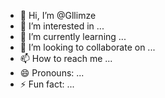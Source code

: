 - 👋 Hi, I’m @Gllimze
- 👀 I’m interested in ...
- 🌱 I’m currently learning ...
- 💞️ I’m looking to collaborate on ...
- 📫 How to reach me ...
- 😄 Pronouns: ...
- ⚡ Fun fact: ...

<!---
Gllimze/Gllimze is a ✨ special ✨ repository because its `README.md` (this file) appears on your GitHub profile.
You can click the Preview link to take a look at your changes.
--->
